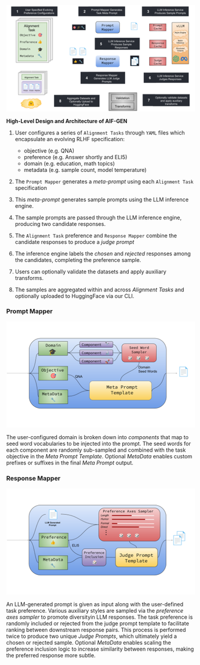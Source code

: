 ![image](./img/architecture-gray.svg)

**High-Level Design and Architecture of AIF-GEN**

1. User configures a series of `Alignment Tasks` through `YAML` files which encapsulate an evolving RLHF specification:

   - objective (e.g. QNA)
   - preference (e.g. Answer shortly and ELI5)
   - domain (e.g. education, math topics)
   - metadata (e.g. sample count, model temperature)

1. The `Prompt Mapper` generates a *meta-prompt* using each `Alignment Task` specification

1. This *meta-prompt* generates sample prompts using the LLM inference engine.

1. The sample prompts are passed through the LLM inference engine, producing two candidate responses.

1. The `Alignment Task` preference and `Response Mapper` combine the candidate responses to produce a *judge prompt*

1. The inference engine labels the *chosen* and *rejected* responses among the candidates, completing the preference sample.

1. Users can optionally validate the datasets and apply auxiliary transforms.

1. The samples are aggregated within and across *Alignment Tasks* and optionally uploaded to HuggingFace via our CLI.

### Prompt Mapper

![image](./img/prompt_mapper.svg)

The user-configured domain is broken down into *components* that map to seed word vocabularies to be injected into the prompt. The seed words for each component are randomly sub-sampled and combined with the task objective in the *Meta Prompt Template*. Optional *MetaData* enables custom prefixes or suffixes in the final *Meta Prompt* output.

### Response Mapper

![image](./img/response_mapper.svg)

An LLM-generated prompt is given as input along with the user-defined task preference. Various auxiliary styles are sampled via the *preference axes sampler* to promote diversityin LLM responses. The task preference is randomly included or rejected from the judge prompt template to facilitate ranking between downstream response pairs. This process is performed twice to produce two unique *Judge Prompts*, which ultimately yield a chosen or rejected sample. Optional *MetaData* enables scaling the preference inclusion logic to increase similarity between responses, making the preferred response more subtle.
